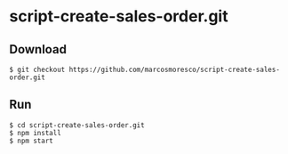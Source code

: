 # script-create-sales-order.git

## Download
    $ git checkout https://github.com/marcosmoresco/script-create-sales-order.git

## Run

    $ cd script-create-sales-order.git 
    $ npm install
    $ npm start		
 		 	 	  	
